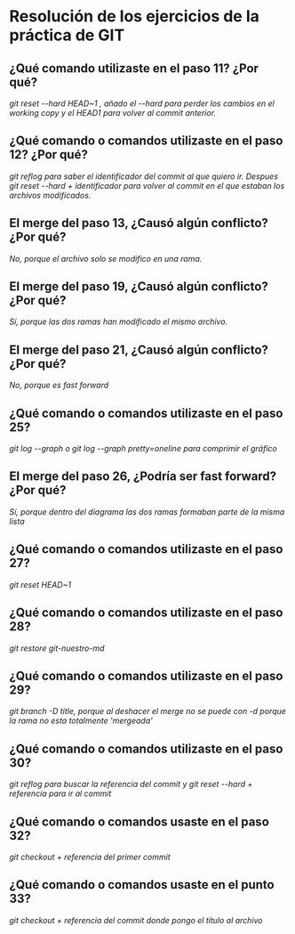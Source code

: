 # Resolución de los ejercicios de la práctica de GIT

## ¿Qué comando utilizaste en el paso 11? ¿Por qué?

*git reset --hard HEAD~1 , añado el --hard para perder los cambios en el working copy y el HEAD1 para volver al commit anterior.*

## ¿Qué comando o comandos utilizaste en el paso 12? ¿Por qué?

*git reflog para saber el identificador del commit al que quiero ir. Despues git reset --hard + identificador para volver al commit en el que estaban los archivos modificados.*

## El merge del paso 13, ¿Causó algún conflicto? ¿Por qué?

*No, porque el archivo solo se modifico en una rama.*

## El merge del paso 19, ¿Causó algún conflicto? ¿Por qué?

*Sí, porque las dos ramas han modificado el mismo archivo.*

## El merge del paso 21, ¿Causó algún conflicto? ¿Por qué?

*No, porque es fast forward*

## ¿Qué comando o comandos utilizaste en el paso 25?

*git log --graph o git log --graph pretty=oneline para comprimir el gráfico*

## El merge del paso 26, ¿Podría ser fast forward? ¿Por qué? 

*Sí, porque dentro del diagrama las dos ramas formaban parte de la misma lista*

## ¿Qué comando o comandos utilizaste en el paso 27? 

*git reset HEAD~1*

## ¿Qué comando o comandos utilizaste en el paso 28? 

*git restore git-nuestro-md*

## ¿Qué comando o comandos utilizaste en el paso 29?

*git branch -D title, porque al deshacer el merge no se puede con -d porque la rama no esta totalmente 'mergeada'*

## ¿Qué comando o comandos utilizaste en el paso 30? 

*git reflog para buscar la referencia del commit y git reset --hard + referencia para ir al commit*

## ¿Qué comando o comandos usaste en el paso 32?

*git checkout + referencia del primer commit*

## ¿Qué comando o comandos usaste en el punto 33?

*git checkout + referencia del commit donde pongo el título al archivo* 
